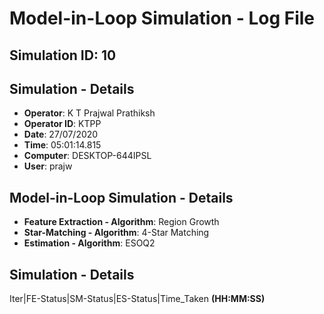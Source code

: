 # Model-in-Loop Simulation - Log File

## Simulation ID: 10

## Simulation - Details
* **Operator**: K T Prajwal Prathiksh
* **Operator ID**: KTPP
* **Date**: 27/07/2020
* **Time**: 05:01:14.815
* **Computer**: DESKTOP-644IPSL
* **User**: prajw

## Model-in-Loop Simulation - Details
* **Feature Extraction - Algorithm**: Region Growth
* **Star-Matching - Algorithm**: 4-Star Matching
* **Estimation - Algorithm**: ESOQ2

## Simulation - Details

Iter|FE-Status|SM-Status|ES-Status|Time_Taken **(HH:MM:SS)**
